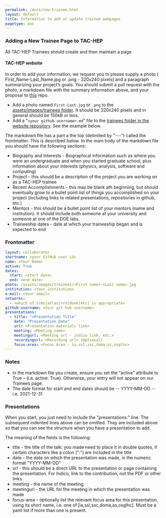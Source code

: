 ```yaml
---
permalink: /docs/new-trainee.html
layout: default
title: Information to add or update trainee webpages
pagetype: doc
---
```


### Adding a New Trainee Page to TAC-HEP

All TAC-HEP Trainees should create and then maintain a page

#### TAC-HEP website
In order to add your information, we request you to please supply a photo ( First_Name-Last_Name.jpg or .png - 320x240 pixels) and a paragraph summarizing your project’s goals.
You should submit a pull request with the photo, a markdown file with the summary information above, and your proposal to [this](https://github.com/tac-hep/tac-hep.github.io) repo.

* Add a photo named `First-Last.jpg` or `.png` to the [assets/images/trainees folder](https://github.com/tac-hep/tac-hep.github.io/tree/main/assets/images/trainees). It should be 320x240 pixels and in general should be 150kB or less.
* Add a "`<your github username>.md`" file to the [trainees folder in the website repository](https://github.com/tac-hep/tac-hep.github.io/tree/main/_trainees). See the example below.

The markdown file has a part a the top (delimited by "---") called the frontmatter. This is described below. In the main body of the markdown file you should have the following sections:

  * Biography and Interests - Biographical information such as where you were an undergraduate and when you started graduate school, plus information about your interests (physics, analysis, software and computing)
  * Project - this should be a description of the project you are working on as a TAC-HEP trainee
  * Recent Accomplishments - this may be blank ath beginning, but should eventually grow to a bullet point list of things you accomplished on your project (including links to related presentations, repositories in github, etc.)
  * Mentors - this should be a bullet point list of your mentors (name and institution). It should include both someone at your university and someone at one of the DOE labs.
  * Traineeship dates - date at which your traineeship began and is expected to end


### Frontmatter

```yml
layout: collaborator
shortname: <your GitHub user id>
name: <Your Name>
active: True
dates:
  start: <start date>
  end: <end date>
photo: /assets/images/trainees/<First name>-<Last name>.jpg
institution: <Your institution>
e-mail: <Your email>
networks:
  - <which of [cms|atlas|vro|dune|etc] is appropriate>
github-username: <Your git-hub username>
presentations:
  - title: "<Presentation Title"
    date: "Presentation Date"
    url: <Presentation materials link>
    meeting: <Meeting name>
    meetingurl: <Meeting url - indico link, etc.>
    recordingurl: <Recording url> (Optional)
    focus-area: <Focus Area - ia,ssl,ssc,doma,as,osglhc>
---
```

### Notes

  * In the markdown file you create, ensure you set the “active” attribute to True – (i.e.  active: True).  Otherwise, your entry will not appear on our Trainees page.
  * The date format for start and end dates should be -- YYYY-MM-DD -- i.e. 2021-12-31

### Presentations

When you start, you just need to include the "presentations:" line. The subsequent indented lines above can be omitted. They are included above so that you can see the structure when you have a presentation to add.

The meaning of the fields is the following:

  * title - the title of the talk: you made need to place it in double quotes, if certain characters like a colon (":") are included in the title
  * date - the date on which the presentation was made, in the numeric format "YYYY-MM-DD"
  * url - this should be a direct URL to the presentation or page containing the presentation. For Indico, link to the contribution, not the PDF or other links.
  * meeting - the name of the meeting
  * meetingurl - the URL for the meeting in which the presentation was made
  * focus-area - optionally list the relevant focus area for this presentation, using its short name, i.e. one of [ia,ssl,ssc,doma,as,osglhc]. Must be a yaml list if more than one is present.


